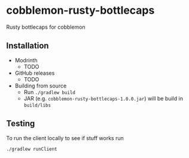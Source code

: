 # cobblemon-rusty-bottlecaps

Rusty bottlecaps for cobblemon

## Installation

- Modrinth
  - TODO
- GitHub releases
    - TODO
- Building from source
  - Run `./gradlew build`
  - JAR (e.g. `cobblemon-rusty-bottlecaps-1.0.0.jar`) will be build in `build/libs`

## Testing

To run the client locally to see if stuff works run
```bash
./gradlew runClient
```
